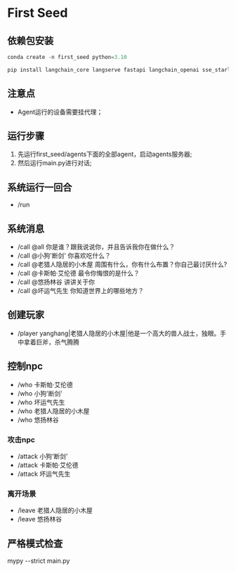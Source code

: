 # First Seed

## 依赖包安装
```python
conda create -n first_seed python=3.10 

pip install langchain_core langserve fastapi langchain_openai sse_starlette faiss-cpu loguru mypy
```

## 注意点
- Agent运行的设备需要挂代理；

## 运行步骤

1. 先运行first_seed/agents下面的全部agent，启动agents服务器;
2. 然后运行main.py进行对话;

## 系统运行一回合
- /run

## 系统消息
- /call @all 你是谁？跟我说说你，并且告诉我你在做什么？
- /call @小狗'断剑' 你喜欢吃什么？
- /call @老猎人隐居的小木屋 周围有什么，你有什么布置？你自己最讨厌什么?
- /call @卡斯帕·艾伦德 最令你悔恨的是什么？
- /call @悠扬林谷 讲讲关于你
- /call @坏运气先生 你知道世界上的哪些地方？

## 创建玩家
- /player yanghang|老猎人隐居的小木屋|他是一个高大的兽人战士，独眼。手中拿着巨斧，杀气腾腾

## 控制npc
- /who 卡斯帕·艾伦德
- /who 小狗'断剑'
- /who 坏运气先生
- /who 老猎人隐居的小木屋
- /who 悠扬林谷

### 攻击npc
- /attack 小狗'断剑'
- /attack 卡斯帕·艾伦德
- /attack 坏运气先生

### 离开场景
- /leave 老猎人隐居的小木屋
- /leave 悠扬林谷


## 严格模式检查
mypy --strict main.py